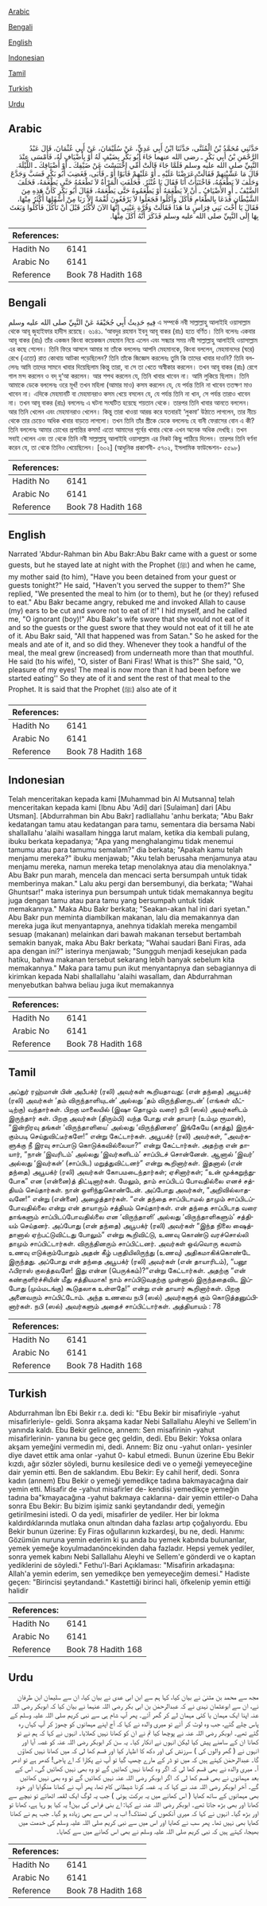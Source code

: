 [Arabic](#arabic)

[Bengali](#bengali)

[English](#english)

[Indonesian](#indonesian)

[Tamil](#tamil)

[Turkish](#turkish)

[Urdu](#urdu)

## Arabic


<div dir="rtl" lang="ar" style={{fontSize:'larger',backgroundColor:'#f8f9fa',padding:20}}>
حَدَّثَنِي مُحَمَّدُ بْنُ الْمُثَنَّى، حَدَّثَنَا ابْنُ أَبِي عَدِيٍّ، عَنْ سُلَيْمَانَ، عَنْ أَبِي عُثْمَانَ، قَالَ عَبْدُ الرَّحْمَنِ بْنُ أَبِي بَكْرٍ ـ رضى الله عنهما جَاءَ أَبُو بَكْرٍ بِضَيْفٍ لَهُ أَوْ بِأَضْيَافٍ لَهُ، فَأَمْسَى عِنْدَ النَّبِيِّ صلى الله عليه وسلم فَلَمَّا جَاءَ قَالَتْ أُمِّي احْتَبَسْتَ عَنْ ضَيْفِكَ ـ أَوْ أَضْيَافِكَ ـ اللَّيْلَةَ‏.‏ قَالَ مَا عَشَّيْتِهِمْ فَقَالَتْ عَرَضْنَا عَلَيْهِ ـ أَوْ عَلَيْهِمْ فَأَبَوْا أَوْ ـ فَأَبَى، فَغَضِبَ أَبُو بَكْرٍ فَسَبَّ وَجَدَّعَ وَحَلَفَ لاَ يَطْعَمُهُ، فَاخْتَبَأْتُ أَنَا فَقَالَ يَا غُنْثَرُ‏.‏ فَحَلَفَتِ الْمَرْأَةُ لاَ تَطْعَمُهُ حَتَّى يَطْعَمَهُ، فَحَلَفَ الضَّيْفُ ـ أَوِ الأَضْيَافُ ـ أَنْ لاَ يَطْعَمَهُ أَوْ يَطْعَمُوهُ حَتَّى يَطْعَمَهُ، فَقَالَ أَبُو بَكْرٍ كَأَنَّ هَذِهِ مِنَ الشَّيْطَانِ فَدَعَا بِالطَّعَامِ فَأَكَلَ وَأَكَلُوا فَجَعَلُوا لاَ يَرْفَعُونَ لُقْمَةً إِلاَّ رَبَا مِنْ أَسْفَلِهَا أَكْثَرُ مِنْهَا، فَقَالَ يَا أُخْتَ بَنِي فِرَاسٍ مَا هَذَا فَقَالَتْ وَقُرَّةِ عَيْنِي إِنَّهَا الآنَ لأَكْثَرُ قَبْلَ أَنْ نَأْكُلَ فَأَكَلُوا وَبَعَثَ بِهَا إِلَى النَّبِيِّ صلى الله عليه وسلم فَذَكَرَ أَنَّهُ أَكَلَ مِنْهَا‏.‏
</div>
<div style={{backgroundColor:'#f8f9fa',padding:20, marginBottom: 10}}><table> <thead> <tr> <th>References:</th> <th></th> </tr> </thead> <tbody><tr><td>Hadith No</td><td>6141</td></tr><tr><td>Arabic No</td><td>6141</td></tr><tr><td>Reference</td><td>Book 78 Hadith 168</td></tr></tbody></table></div>

## Bengali


<div dir="ltr" lang="bn" style={{fontSize:'larger',backgroundColor:'#f8f9fa',padding:20}}>
فِيهِ حَدِيثُ أَبِي جُحَيْفَةَ عَنْ النَّبِيِّ صلى الله عليه وسلم এ সম্পর্কে নবী সাল্লাল্লাহু আলাইহি ওয়াসাল্লাম থেকে আবূ জুহাইফার হাদীস রয়েছে। ৬১৪১. ‘আবদুর রহমান ইবনু আবূ বাকর (রাঃ) হতে বর্ণিত। তিনি বলেনঃ একবার আবূ বাকর (রাঃ) তাঁর একজন কিংবা কয়েকজন মেহমান নিয়ে এলেন এবং সন্ধ্যার সময় নবী সাল্লাল্লাহু আলাইহি ওয়াসাল্লাম এর কছে গেলেন। তিনি ফিরে আসলে আমার মা তাঁকে বললেনঃ আপনি মেহমানকে, কিংবা বললেন, মেহমানদের (ঘরে) রেখে (এতো) রাত কোথায় আটকা পড়েছিলেন? তিনি তাঁকে জিজ্ঞেস করলেনঃ তুমি কি তাদের খাবার দাওনি? তিনি বললেনঃ আমি তাদের সামনে খাবার দিয়েছিলাম কিন্তু তারা, বা সে তা খেতে অস্বীকার করলেন। তখন আবূ বাকর (রাঃ) রেগে গাল মন্দ করলেন ও বদ্ দু‘আ করলেন। আর শপথ করলেন যে, তিনি খাবার খাবেন না। আমি লুকিয়ে ছিলাম। তিনি আমাকে ডেকে বললেনঃ ওরে মূর্খ! তখন মহিলা (আমার মাও) কসম করলেন যে, যে পর্যন্ত তিনি না খাবেন ততক্ষণ মাও খাবেন না। এদিকে মেহমানটি বা মেহমানরাও কসম খেয়ে বসলেন যে, যে পর্যন্ত তিনি না খান, সে পর্যন্ত তারাও খাবেন না। তখন আবূ বাকর (রাঃ) বললেনঃ এ ঘটনা সংঘটিত হয়েছে শয়তান থেকে। তারপর তিনি খাবার আনতে বললেন। আর তিনি খেলেন এবং মেহমানরাও খেলেন। কিন্তু তারা খাওয়া আরম্ভ করে যতবারই ‘লুকমা’ উঠাতে লাগলেন, তার নীচে থেকে তার চেয়েও অধিক খাবার বাড়তে লাগলো। তখন তিনি তাঁর স্ত্রীকে ডেকে বললেনঃ হে বানী ফেরাসের বোন এ কী? তিনি বললেনঃ আমার চোখের প্রশান্তির কসম! এতো আমাদের পূর্বের খাবার থেকে এখন অনেক অধিক দেখছি। তখন সবাই খেলেন এবং তা থেকে তিনি নবী সাল্লাল্লাহু আলাইহি ওয়াসাল্লাম এর নিকট কিছু পাঠিয়ে দিলেন। তারপর তিনি বর্ণনা করেন যে, তা থেকে তিনিও খেয়েছিলেন। [৬০২] (আধুনিক প্রকাশনী- ৫৭০২, ইসলামিক ফাউন্ডেশন- ৫৫৯৮)
</div>
<div style={{backgroundColor:'#f8f9fa',padding:20, marginBottom: 10}}><table> <thead> <tr> <th>References:</th> <th></th> </tr> </thead> <tbody><tr><td>Hadith No</td><td>6141</td></tr><tr><td>Arabic No</td><td>6141</td></tr><tr><td>Reference</td><td>Book 78 Hadith 168</td></tr></tbody></table></div>

## English


<div dir="ltr" lang="en" style={{fontSize:'larger',backgroundColor:'#f8f9fa',padding:20}}>
Narrated 'Abdur-Rahman bin Abu Bakr:Abu Bakr came with a guest or some guests, but he stayed late at night with the Prophet (ﷺ) and when he came, my mother said (to him), "Have you been detained from your guest or guests tonight?" He said, "Haven't you served the supper to them?" She replied, "We presented the meal to him (or to them), but he (or they) refused to eat." Abu Bakr became angry, rebuked me and invoked Allah to cause (my) ears to be cut and swore not to eat of it!" I hid myself, and he called me, "O ignorant (boy)!" Abu Bakr's wife swore that she would not eat of it and so the guests or the guest swore that they would not eat of it till he ate of it. Abu Bakr said, "All that happened was from Satan." So he asked for the meals and ate of it, and so did they. Whenever they took a handful of the meal, the meal grew (increased) from underneath more than that mouthful. He said (to his wife), "O, sister of Bani Firas! What is this?" She said, "O, pleasure of my eyes! The meal is now more than it had been before we started eating'' So they ate of it and sent the rest of that meal to the Prophet. It is said that the Prophet (ﷺ) also ate of it
</div>
<div style={{backgroundColor:'#f8f9fa',padding:20, marginBottom: 10}}><table> <thead> <tr> <th>References:</th> <th></th> </tr> </thead> <tbody><tr><td>Hadith No</td><td>6141</td></tr><tr><td>Arabic No</td><td>6141</td></tr><tr><td>Reference</td><td>Book 78 Hadith 168</td></tr></tbody></table></div>

## Indonesian


<div dir="ltr" lang="id" style={{fontSize:'larger',backgroundColor:'#f8f9fa',padding:20}}>
Telah menceritakan kepada kami [Muhammad bin Al Mutsanna] telah menceritakan kepada kami [Ibnu Abu 'Adi] dari [Sulaiman] dari [Abu Utsman]. [Abdurrahman bin Abu Bakr] radliallahu 'anhu berkata; "Abu Bakr kedatangan tamu atau kedatangan para tamu, sementara dia bersama Nabi shallallahu 'alaihi wasallam hingga larut malam, ketika dia kembali pulang, ibuku berkata kepadanya; "Apa yang menghalangimu tidak menemui tamumu atau para tamumu semalam?" dia berkata; "Apakah kamu telah menjamu mereka?" ibuku menjawab; "Aku telah berusaha menjamunya atau menjamu mereka, namun mereka tetap menolaknya atau dia menolaknya." Abu Bakr pun marah, mencela dan mencaci serta bersumpah untuk tidak memberinya makan." Lalu aku pergi dan bersembunyi, dia berkata; "Wahai Ghuntsar!" maka isterinya pun bersumpah untuk tidak memakannya begitu juga dengan tamu atau para tamu yang bersumpah untuk tidak memakannya." Maka Abu Bakr berkata; "Seakan-akan hal ini dari syetan." Abu Bakr pun meminta diambilkan makanan, lalu dia memakannya dan mereka juga ikut menyantapnya, anehnya tidaklah mereka mengambil sesuap (makanan) melainkan dari bawah makanan tersebut bertambah semakin banyak, maka Abu Bakr berkata; "Wahai saudari Bani Firas, ada apa dengan ini?" isterinya menjawab; "Sungguh menjadi kesejukan pada hatiku, bahwa makanan tersebut sekarang lebih banyak sebelum kita memakannya." Maka para tamu pun ikut menyantapnya dan sebagiannya di kirimkan kepada Nabi shallallahu 'alaihi wasallam, dan Abdurrahman menyebutkan bahwa beliau juga ikut memakannya
</div>
<div style={{backgroundColor:'#f8f9fa',padding:20, marginBottom: 10}}><table> <thead> <tr> <th>References:</th> <th></th> </tr> </thead> <tbody><tr><td>Hadith No</td><td>6141</td></tr><tr><td>Arabic No</td><td>6141</td></tr><tr><td>Reference</td><td>Book 78 Hadith 168</td></tr></tbody></table></div>

## Tamil


<div dir="ltr" lang="ta" style={{fontSize:'larger',backgroundColor:'#f8f9fa',padding:20}}>
அப்துர் ரஹ்மான் பின் அபீபக்ர் (ரலி) அவர்கள் கூறியதாவது: (என் தந்தை) அபூபக்ர் (ரலி) அவர்கள் ‘தம் விருந்தாளியுடன்’ அல்லது ‘தம் விருந்தினருடன்’ (எங்கள் வீட்டிற்கு) வந்தார்கள். பிறகு மாலையில் (இஷா தொழும் வரை) நபி (ஸல்) அவர்களிடம் இருந்தார் கள். பிறகு அவர்கள் (திரும்பி) வந்த போது என் தாயார் (உம்மு ரூமான்), “இன்றிரவு தங்கள் ‘விருந்தாளியை’ அல்லது ‘விருந்தினரை’ இங்கேயே (காத்து) இருக்கும்படி செய்துவிட்டீர்களே!” என்று கேட்டார்கள். அபூபக்ர் (ரலி) அவர்கள், “அவர்களுக்கு நீ இரவு சாப்பாடு கொடுக்கவில்லையா?” என்று கேட்டார்கள். அதற்கு என் தாயார், “நான் ‘இவரிடம்’ அல்லது ‘இவர்களிடம்’ சாப்பிடச் சொன்னேன். ஆனால் ‘இவர்’ அல்லது ‘இவர்கள்’ (சாப்பிட) மறுத்துவிட்டனர்” என்று கூறினார்கள். இதனால் (என் தந்தை) அபூபக்ர் (ரலி) அவர்கள் கோபமடைந்தார்கள்; ஏசினார்கள்; “உன் மூக்கறுந்துபோக” என (என்னை)த் திட்டினார்கள். மேலும், தாம் சாப்பிடப் போவதில்லை எனச் சத்தியம் செய்தார்கள். நான் ஒளிந்துகொண்டேன். அப்போது அவர்கள், “அறிவில்லாதவனே!” என்று (என்னை) அழைத்தார்கள். “என் தந்தை சாப்பிடாமல் தாமும் சாப்பிடப்போவதில்லை என்று என் தாயாரும் சத்தியம் செய்தார்கள். என் தந்தை சாப்பிடாத வரை தாங்களும் சாப்பிடப்போவதில்லை என ‘விருந்தாளி’ அல்லது ‘விருந்தாளிகளும்’ சத்தியம் செய்தனர். அப்போது (என் தந்தை) அபூபக்ர் (ரலி) அவர்கள் “இந்த நிலை ஷைத்தானால் ஏற்பட்டுவிட்டது போலும்” என்று கூறிவிட்டு, உணவு கொண்டு வரச்சொல்லி தாமும் சாப்பிட்டார்கள். விருந்தினரும் சாப்பிட்டனர். அவர்கள் ஒவ்வொரு கவளம் உணவு எடுக்கும்போதும் அதன் கீழ் பகுதியிலிருந்து (உணவு) அதிகமாகிக்கொண்டே இருந்தது. அப்போது என் தந்தை அபூபக்ர் (ரலி) அவர்கள் (என் தாயாரிடம்), “பனூ ஃபிராஸ் குலத்தவளே! இது என்ன (பெருக்கம்)?”என்று கேட்டார்கள். அதற்கு “என் கண்குளிர்ச்சியின் மீது சத்தியமாக! நாம் சாப்பிடுவதற்கு முன்னால் இருந்ததைவிட இப்போது (மும்மடங்கு) கூடுதலாக உள்ளதே!” என்று என் தாயார் கூறினார்கள். பிறகு அனைவரும் சாப்பிட்டோம். அந்த உணவை நபி (ஸல்) அவர்களுக் கும் கொடுத்தனுப்பினார்கள். நபி (ஸல்) அவர்களும் அதைச் சாப்பிட்டார்கள். அத்தியாயம் : 78
</div>
<div style={{backgroundColor:'#f8f9fa',padding:20, marginBottom: 10}}><table> <thead> <tr> <th>References:</th> <th></th> </tr> </thead> <tbody><tr><td>Hadith No</td><td>6141</td></tr><tr><td>Arabic No</td><td>6141</td></tr><tr><td>Reference</td><td>Book 78 Hadith 168</td></tr></tbody></table></div>

## Turkish


<div dir="ltr" lang="tr" style={{fontSize:'larger',backgroundColor:'#f8f9fa',padding:20}}>
Abdurrahman İbn Ebi Bekir r.a. dedi ki: "Ebu Bekir bir misafiriyle -yahut misafirleriyle- geldi. Sonra akşama kadar Nebi Sallallahu Aleyhi ve Sellem'in yanında kaldı. Ebu Bekir gelince, annem: Sen misafirinin -yahut misafirlerinin- yanına bu gece geç geldin, dedi. Ebu Bekir: Yoksa onlara akşam yemeğini vermedin mi, dedi. Annem: Biz onu -yahut onları- yesinler diye davet ettik ama onlar -yahut 0- kabul etmedi. Bunun üzerine Ebu Bekir kızdı, ağır sözler söyledi, burnu kesilesice dedi ve o yemeği yemeyeceğine dair yemin etti. Ben de saklandım. Ebu Bekir: Ey cahil herif, dedi. Sonra kadın (annem) Ebu Bekir o yemeği yemedikçe tadına bakmayacağına dair yemin etti. Misafir de -yahut misafirler de- kendisi yemedikçe yemeğin tadına ba"kmayacağına -yahut bakmaya caklarına- dair yemin ettiler-o Daha sonra Ebu Bekir: Bu bizim işimiz sanki şeytandandır dedi, yemeğin getirilmesini istedi. O da yedi, misafirler de yediler. Her bir lokma kaldırdıklarında mutlaka onun altından daha fazlası artıp çoğalıyordu. Ebu Bekir bunun üzerine: Ey Firas oğullarının kızkardeşi, bu ne, dedi. Hanımı: Gözümün nuruna yemin ederim ki şu anda bu yemek kabında bulunanlar, yemek yemeğe koyulmadanöncekinden daha fazladır. Hepsi yemek yediler, sonra yemek kabını Nebi Sallallahu Aleyhi ve Sellem'e gönderdi ve o kaptan yediklerini de söyledi." Fethu'l-Bari Açıklaması: "Misafirin arkadaşına: Allah'a yemin ederim, sen yemedikçe ben yemeyeceğim demesi." Hadiste geçen: "Birincisi şeytandandı." Kastettiği birinci hali, öfkelenip yemin ettiği halidir
</div>
<div style={{backgroundColor:'#f8f9fa',padding:20, marginBottom: 10}}><table> <thead> <tr> <th>References:</th> <th></th> </tr> </thead> <tbody><tr><td>Hadith No</td><td>6141</td></tr><tr><td>Arabic No</td><td>6141</td></tr><tr><td>Reference</td><td>Book 78 Hadith 168</td></tr></tbody></table></div>

## Urdu


<div dir="rtl" lang="ur" style={{fontSize:'larger',backgroundColor:'#f8f9fa',padding:20}}>
مجھ سے محمد بن مثنیٰ نے بیان کیا، کہا ہم سے ابن ابی عدی نے بیان کیا، ان سے سلیمان ابن طرفان نے، ان سے ابوعثمان نہدی نے کہ عبدالرحمٰن بن ابی بکر رضی اللہ عنہما نے بیان کیا کہ ابوبکر رضی اللہ عنہ اپنا ایک مہمان یا کئی مہمان لے کر گھر آئے۔ پھر آپ شام ہی سے نبی کریم صلی اللہ علیہ وسلم کے پاس چلے گئے، جب وہ لوٹ کر آئے تو میری والدہ نے کہا کہ آج اپنے مہمانوں کو چھوڑ کر آپ کہاں رہ گئے تھے۔ ابوبکر رضی اللہ عنہ نے پوچھا کیا تم نے ان کو کھانا نہیں کھلایا۔ انہوں نے کہا کہ ہم نے تو کھانا ان کے سامنے پیش کیا لیکن انہوں نے انکار کیا۔ یہ سن کر ابوبکر رضی اللہ عنہ کو غصہ آیا اور انہوں نے ( گھر والوں کی ) سرزنش کی اور دکھ کا اظہار کیا اور قسم کھا لی کہ میں کھانا نہیں کھاؤں گا۔ عبدالرحمٰن کہتے ہیں کہ میں تو ڈر کے مارے چھپ گیا تو آپ نے پکارا کہ اے پاجی! کدھر ہے تو ادھر آ۔ میری والدہ نے بھی قسم کھا لی کہ اگر وہ کھانا نہیں کھائیں گے تو وہ بھی نہیں کھائیں گی۔ اس کے بعد مہمانوں نے بھی قسم کھا لی کہ اگر ابوبکر رضی اللہ عنہ نہیں کھائیں گے تو وہ بھی نہیں کھائیں گے۔ آخر ابوبکر رضی اللہ عنہ نے کہا کہ یہ غصہ کرنا شیطانی کام تھا، پھر آپ نے کھانا منگوایا اور خود بھی مہمانوں کے ساتھ کھایا ( اس کھانے میں یہ برکت ہوئی ) جب یہ لوگ ایک لقمہ اٹھاتے تو نیچے سے کھانا اور بھی بڑھ جاتا تھے۔ ابوبکر رضی اللہ عنہ نے کہا: اے بنی فراس کی بہن! یہ کیا ہو رہا ہے، کھانا تو اور بڑھ گیا۔ انہوں نے کہا کہ میری آنکھوں کی ٹھنڈک! اب یہ اس سے بھی زیادہ ہو گیا۔ جب ہم نے کھانا کھایا بھی نہیں تھا۔ پھر سب نے کھایا اور اس میں سے نبی کریم صلی اللہ علیہ وسلم کی خدمت میں بھیجا، کہتے ہیں کہ نبی کریم صلی اللہ علیہ وسلم نے بھی اس کھانے میں سے کھایا۔
</div>
<div style={{backgroundColor:'#f8f9fa',padding:20, marginBottom: 10}}><table> <thead> <tr> <th>References:</th> <th></th> </tr> </thead> <tbody><tr><td>Hadith No</td><td>6141</td></tr><tr><td>Arabic No</td><td>6141</td></tr><tr><td>Reference</td><td>Book 78 Hadith 168</td></tr></tbody></table></div>
